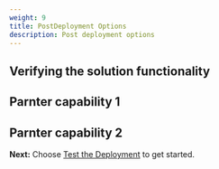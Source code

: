 ```yaml
---
weight: 9
title: PostDeployment Options
description: Post deployment options
---
```


## Verifying the solution functionality

## Parnter capability 1

## Parnter capability 2


**Next:** Choose [Test the Deployment](/test-deployment/index.html) to get started.
